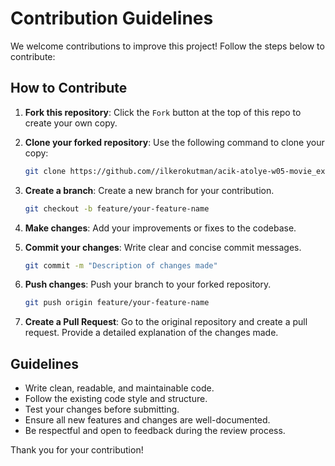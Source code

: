 
# Contribution Guidelines

We welcome contributions to improve this project! Follow the steps below to contribute:

## How to Contribute

1. **Fork this repository**: Click the `Fork` button at the top of this repo to create your own copy.

2. **Clone your forked repository**: Use the following command to clone your copy:
   ```bash
   git clone https://github.com//ilkerokutman/acik-atolye-w05-movie_explorer_app.git
   ```

3. **Create a branch**: Create a new branch for your contribution.
   ```bash
   git checkout -b feature/your-feature-name
   ```

4. **Make changes**: Add your improvements or fixes to the codebase.

5. **Commit your changes**: Write clear and concise commit messages.
   ```bash
   git commit -m "Description of changes made"
   ```

6. **Push changes**: Push your branch to your forked repository.
   ```bash
   git push origin feature/your-feature-name
   ```

7. **Create a Pull Request**: Go to the original repository and create a pull request. Provide a detailed explanation of the changes made.

## Guidelines

- Write clean, readable, and maintainable code.
- Follow the existing code style and structure.
- Test your changes before submitting.
- Ensure all new features and changes are well-documented.
- Be respectful and open to feedback during the review process.

Thank you for your contribution!
